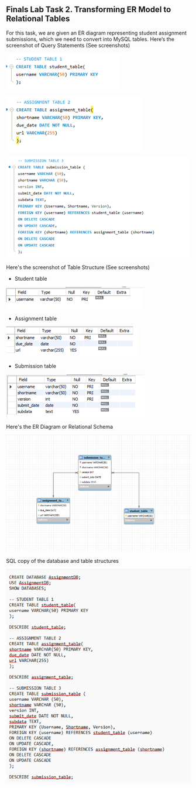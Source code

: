 ## Finals Lab Task 2. Transforming ER Model to Relational Tables
For this task, we are given an ER diagram representing student assignment submissions, which we need to convert into MySQL tables.
Here’s the screenshot of Query Statements (See screenshots)

![Sample Output](images/Q1.png)

![Sample Output](images/Q2.png)

![Sample Output](images/Q3.png)

Here's the screenshot of Table Structure (See screenshots)

- Student table
  
![Sample Output](images/T1.png)

- Assignment table
  
![Sample Output](images/T2.png)

- Submission table
  
![Sample Output](images/T3.png)

Here's the ER Diagram or Relational Schema

![Sample Output](images/EER.png)

SQL copy of the database and table structures

![Sample Output](images/CODE.png)
